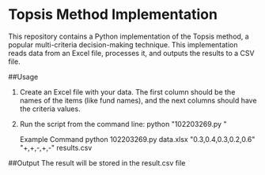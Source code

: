 # Topsis Method Implementation

This repository contains a Python implementation of the Topsis method, a popular multi-criteria decision-making technique. This implementation reads data from an Excel file, processes it, and outputs the results to a CSV file.

##Usage
1. Create an Excel file with your data. The first column should be the names of the items (like fund names), and the next columns should have the criteria values.
2. Run the script from the command line:
   python "102203269.py <InputDataFile> <Weights> <Impacts> <ResultFileName>"

   Example Command
   python 102203269.py data.xlsx "0.3,0.4,0.3,0.2,0.6" "+,+,-,+,-" results.csv

##Output
The result will be stored in the result.csv file

